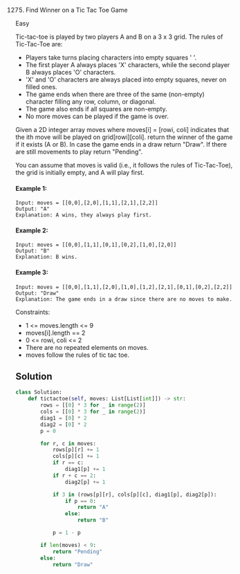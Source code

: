 1275. Find Winner on a Tic Tac Toe Game

Easy

Tic-tac-toe is played by two players A and B on a 3 x 3 grid. The rules of
Tic-Tac-Toe are:

- Players take turns placing characters into empty squares ' '.
- The first player A always places 'X' characters, while the second player B
  always places 'O' characters.
- 'X' and 'O' characters are always placed into empty squares, never on filled
  ones.
- The game ends when there are three of the same (non-empty) character filling
  any row, column, or diagonal.
- The game also ends if all squares are non-empty.
- No more moves can be played if the game is over.

Given a 2D integer array moves where moves[i] = [rowi, coli] indicates that the
ith move will be played on grid[rowi][coli]. return the winner of the game if it
exists (A or B). In case the game ends in a draw return "Draw". If there are
still movements to play return "Pending".

You can assume that moves is valid (i.e., it follows the rules of Tic-Tac-Toe),
the grid is initially empty, and A will play first.

#### Example 1:

```
Input: moves = [[0,0],[2,0],[1,1],[2,1],[2,2]]
Output: "A"
Explanation: A wins, they always play first.
```

#### Example 2:

```
Input: moves = [[0,0],[1,1],[0,1],[0,2],[1,0],[2,0]]
Output: "B"
Explanation: B wins.
```

#### Example 3:

```
Input: moves = [[0,0],[1,1],[2,0],[1,0],[1,2],[2,1],[0,1],[0,2],[2,2]]
Output: "Draw"
Explanation: The game ends in a draw since there are no moves to make.
```

Constraints:

- 1 <= moves.length <= 9
- moves[i].length == 2
- 0 <= rowi, coli <= 2
- There are no repeated elements on moves.
- moves follow the rules of tic tac toe.

## Solution

```python
class Solution:
    def tictactoe(self, moves: List[List[int]]) -> str:
        rows = [[0] * 3 for _ in range(2)]
        cols = [[0] * 3 for _ in range(2)]
        diag1 = [0] * 2
        diag2 = [0] * 2
        p = 0

        for r, c in moves:
            rows[p][r] += 1
            cols[p][c] += 1
            if r == c:
                diag1[p] += 1
            if r + c == 2:
                diag2[p] += 1

            if 3 in (rows[p][r], cols[p][c], diag1[p], diag2[p]):
                if p == 0:
                    return "A"
                else:
                    return "B"

            p = 1 - p

        if len(moves) < 9:
            return "Pending"
        else:
            return "Draw"
```

